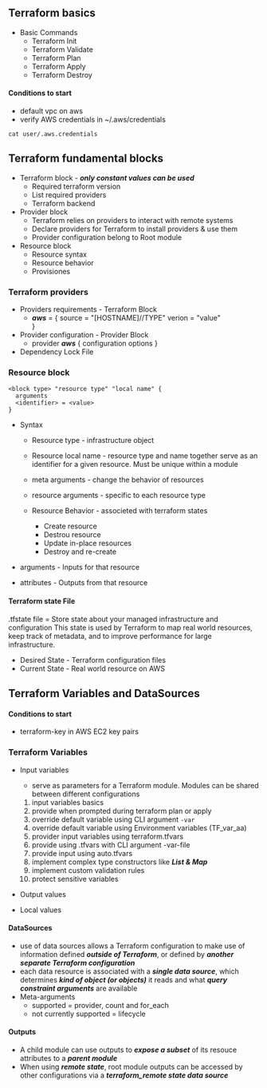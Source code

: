 ## Terraform basics

+ Basic Commands
  + Terraform Init
  + Terraform Validate
  + Terraform Plan
  + Terraform Apply
  + Terraform Destroy

#### Conditions to start
+ default vpc on aws
+ verify AWS credentials in ~/.aws/credentials
```
cat user/.aws.credentials
```

## Terraform fundamental blocks

+ Terraform block - ***only constant values can be used***
  + Required terraform version
  + List required providers
  + Terraform backend
+ Provider block
  + Terraform relies on providers to interact with remote systems
  + Declare providers for Terraform to install providers & use them
  + Provider configuration belong to Root module
+ Resource block
  + Resource syntax
  + Resource behavior
  + Provisiones

### Terraform providers

+ Providers requirements - Terraform Block
  + ***aws*** = {
      source = "[HOSTNAME]/<NAMESCAPE>/TYPE"
      verion = "value"  
  }
+ Provider configuration - Provider Block
  + provider ***aws*** {
      configuration options
  }
+ Dependency Lock File

### Resource block

```
<block type> "resource type" "local name" {
  arguments
  <identifier> = <value>  
}
```
+ Syntax
  + Resource type - infrastructure object
  + Resource local name - resource type and name together serve as an identifier for a given resource. Must be unique within a module
  + meta arguments - change the behavior of resources
  + resource arguments - specific to each resource type

  + Resource Behavior - associeted with terraform states
    + Create resource
    + Destrou resource
    + Update in-place resources
    + Destroy and re-create

+ arguments - Inputs for that resource
+ attributes - Outputs from that resource

#### Terraform state File
.tfstate file = Store state about your managed infrastructure and configuration
This state is used by Terraform to map real world resources, keep track of metadata, and to improve performance for large infrastructure.

+ Desired State - Terraform configuration files
+ Current State - Real world resource on AWS

## Terraform Variables and DataSources

#### Conditions to start
+ terraform-key in AWS EC2 key pairs

### Terraform Variables

+ Input variables
  - serve as parameters for a Terraform module. Modules can be shared between different configurations
  1. input variables basics
  2. provide when prompted during terraform plan or apply
  3. override default variable using CLI argument ```-var```
  4. override default variable using Environment variables (TF_var_aa)
  5. provider input variables using terraform.tfvars
  6. provide using <name>.tfvars with CLI argument -var-file
  7. provide input using auto.tfvars
  8. implement complex type constructors like ***List & Map***
  9. implement custom validation rules
  10. protect sensitive variables

+ Output values
+ Local values

#### DataSources

- use of data sources allows a Terraform configuration to make use of information defined ***outside of Terraform***, or defined by ***another separate Terraform configuration***
- each data resource is associated with a ***single data source***, which determines ***kind of object (or objects)*** it reads and what ***query constraint arguments*** are available
- Meta-arguments
  - supported = provider, count and for_each
  - not currently supported = lifecycle

#### Outputs

- A child module can use outputs to ***expose a subset*** of its resouce attributes to a ***parent module***
- When using ***remote state***, root module outputs can be accessed by other configurations via a ***terraform_remote state data source***
